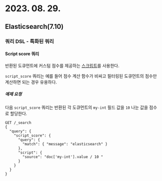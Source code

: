 # 2023. 08. 29.

## Elasticsearch(7.10)

### 쿼리 DSL - 특화된 쿼리

#### Script score 쿼리

반환된 도큐먼트에 커스텀 점수를 제공하는 [스크립트][script]를 사용한다.

`script_score` 쿼리는 예를 들어 점수 계산 함수가 비싸고 필터링된 도큐먼트의 점수만 계산하면 되는 경우 유용하다.

##### 예제 요청

다음 `script_score` 쿼리는 반환된 각 도큐먼트의 `my-int` 필드 값을 `10` 나눈 값을 점수로 할당한다.

```http
GET /_search
{
  "query": {
    "script_score": {
      "query": {
        "match": { "message": "elasticsearch" }
      },
      "script": {
        "source": "doc['my-int'].value / 10 "
      }
    }
  }
}
```



[script]: https://www.elastic.co/guide/en/elasticsearch/reference/7.10/modules-scripting.html